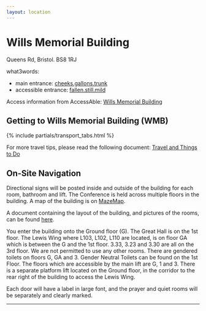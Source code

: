 ```yaml
---
layout: location
---
```


# Wills Memorial Building
Queens Rd, Bristol. BS8 1RJ

what3words:
- main entrance: [cheeks.gallons.trunk](https://what3words.com/cheeks.gallons.trunk)
- accessible entrance: [fallen.still.mild](https://what3words.com/fallen.still.mild)

Access information from AccessAble: [Wills Memorial Building](https://www.accessable.co.uk/university-of-bristol/access-guides/wills-memorial-building)

## Getting to Wills Memorial Building (WMB)
{% include partials/transport_tabs.html %}

For more travel tips, please read the following document: [Travel and Things to Do](https://cfpr.uwe.ac.uk/impactconference12/wp-content/uploads/sites/3/2022/10/Travel-Acommodation-and-Dining-in-Bristol.pdf)

## On-Site Navigation
Directional signs will be posted inside and outside of the building for each room, bathroom and lift. The Conference 
is held across multiple floors in the building. A map of the building is on [MazeMap](https://link.mazemap.com/TwCods4x).

A document containing the layout of the building, and pictures of the rooms, can be found [here]({{site.baseurl}}/assets/docs/WMB.pdf).

You enter the building onto the Ground floor (G). The Great Hall is on the 1st floor. The Lewis Wing where L103, L102, 
L110 are located, is on floor GA which is between the G and the 1st floor. 3.33, 3.23 and 3.30 are all on the 3rd floor. 
We are not permitted to use any other rooms. There are gendered toilets on floors G, GA and 3. Gender Neutral Toilets can 
be found on the 1st Floor. The floors which are accessible by the main lift are G, 1 and 3. There is a separate platform 
lift located on the Ground floor, in the corridor to the rear right of the building to access the Lewis Wing.

Each door will have a label in large font, and the prayer and quiet rooms will be separately and clearly marked.

---